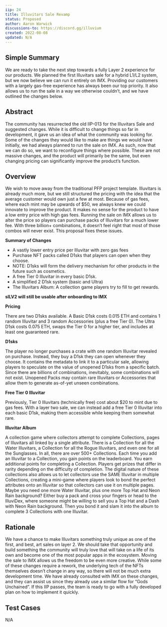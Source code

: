 ```yaml
---
iip: 24
title: Illuvitars Sale Revamp
status: Proposed
author: Aaron Warwick
discussions-to: https://discord.gg/illuvium
created: 2022-08-08
updated: N/A
---
```


## Simple Summary

We are ready to take the next step towards a fully Layer 2 experience for our products. We planned the first Illuvitars sale for a hybrid L1/L2 system, but we now believe we can run it entirely on IMX. Providing our customers with a largely gas-free experience has always been our top priority. It also allows us to run the sale in a way we otherwise couldn’t, and we have outlined the changes below.

## Abstract

The community has resurrected the old IIP-013 for the Illuvitars Sale and suggested changes. While it is difficult to change things so far in development, it gave us an idea of what the community was looking for. Some of the changes they would like to make are things we would have initially, we had always planned to run the sale on IMX. As such, now that we can do so, we want to reconfigure things where possible.
These are not massive changes, and the product will primarily be the same, but even changing pricing can significantly improve the product’s function.

## Overview

We wish to move away from the traditional PFP project template. Illuvitars is already much more, but we still structured the pricing with the idea that the average customer would own just a few at most. Because of gas fees, where each mint may be upwards of $50, we always knew we could innovate to improve the product. It makes no sense for the product to have a low entry price with high gas fees.
Running the sale on IMX allows us to alter the price so players can purchase packs of Illuvitars for a much lower fee. With three billion+ combinations, it doesn’t feel right that most of those combos will never exist. This proposal fixes these issues.

**Summary of Changes**

- A vastly lower entry price per Illuvitar with zero gas fees
- Purchase NFT packs called D1sks that players can open when they choose.
- NOTE: D1sks will form the delivery mechanism for other products in the future such as cosmetics.
- A free Tier 0 Illuvitar in every basic D1sk.
- A simplified 2 D1sk system (basic and Ultra)
- The Illuvitars Album: A collection game players try to fill to get rewards.

**sILV2 will still be usable after onboarding to IMX**

**Pricing**

There are two D1sks available. A Basic D1sk costs 0.015 ETH and contains 1 random Illuvitar and 3 random Accessories (plus a free Tier 0). The Ultra D1sk costs 0.075 ETH, swaps the Tier 0 for a higher tier, and includes at least one guaranteed rare.

**D1sks**

The player no longer purchases a crate with one random Illuvitar revealed on purchase. Instead, they buy a D1sk they can open whenever they choose. It contains the metadata to link it to a particular sale, allowing players to speculate on the value of unopened D1sks from a specific batch.
Since there are billions of combinations, inevitably, some combinations will not exist. Unopened Packs may contain rare Illuvitars or Accessories
that allow them to generate as-of-yet unseen combinations.

**Free Tier 0 Illuvitar**

Previously, Tier 0 Illuvitars (technically free) cost about $20 to mint due to gas fees. With a layer two sale, we can instead add a free Tier 0 Illuvitar into each basic D1sk, making them accessible while keeping them somewhat rare.

**Illuvitar Album**

A collection game where collectors attempt to complete Collections, pages of Illuvitars all linked by a single attribute. There is a Collection for all the Water Illuvitars, a Collection for all the Rogue Illuvitars, and even one for all the Sunglasses. In all, there are over 500+ Collections. Each time you add an Illuvitar to a Collection, you gain points on the leaderboard. You earn additional points for completing a Collection. Players get prizes that differ in rarity depending on the difficulty of completion. The digital nature of these collections also allows us to let collectors use the SAME Illuvitar in multiple Collections, creating a mini-game where players look to bond the perfect attributes onto an Illuvitar so that collectors can use it on multiple pages. Maybe you need one more Water Illuvitar, plus one more Top Hat and Neon Rain background? Either buy a pack and cross your fingers or head to the IlluviDex, where someone might be willing to sell you a Top Hat and a Dash with Neon Rain background. Then you bond it and slam it into the album to complete 3 Collections with one Illuvitar.

## Rationale

We have a chance to make Illuvitars something truly unique as one of the first, and best, art sales on layer 2. We should take that opportunity and build something the community will truly love that will take on a life of its own and become one of the most popular apps in the ecosystem.
Moving the sale to IMX allows us the freedom to be even more creative. While some of these changes require a rework, the underlying tech of the NFTs themselves doesn’t change in any way, so there will not be much extra development time. We have already consulted with IMX on these changes, and they can assist us since they already use a similar flow for “Gods Unchained”. If this IIP passes, the team is ready to go with a fully developed plan on how to implement it quickly.

## Test Cases

N/A
